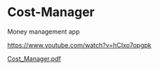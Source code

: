 # Cost-Manager

Money management app

https://www.youtube.com/watch?v=hCIxo7opgpk

[Cost_Manager.pdf](https://github.com/morcohen1515/Cost-Manager/files/6084361/Cost_Manager.pdf)



